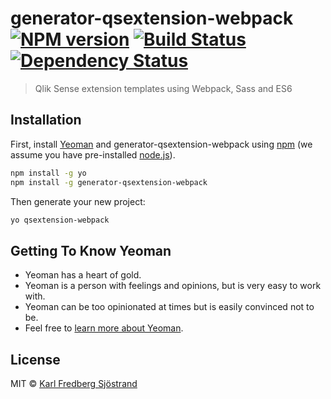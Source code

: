 # generator-qsextension-webpack [![NPM version][npm-image]][npm-url] [![Build Status][travis-image]][travis-url] [![Dependency Status][daviddm-image]][daviddm-url]
> Qlik Sense extension templates using Webpack, Sass and ES6

## Installation

First, install [Yeoman](http://yeoman.io) and generator-qsextension-webpack using [npm](https://www.npmjs.com/) (we assume you have pre-installed [node.js](https://nodejs.org/)).

```bash
npm install -g yo
npm install -g generator-qsextension-webpack
```

Then generate your new project:

```bash
yo qsextension-webpack
```

## Getting To Know Yeoman

 * Yeoman has a heart of gold.
 * Yeoman is a person with feelings and opinions, but is very easy to work with.
 * Yeoman can be too opinionated at times but is easily convinced not to be.
 * Feel free to [learn more about Yeoman](http://yeoman.io/).

## License

MIT © [Karl Fredberg Sjöstrand](https://github.com/KFredberg)


[npm-image]: https://badge.fury.io/js/generator-qsextension-webpack.svg
[npm-url]: https://npmjs.org/package/generator-qsextension-webpack
[travis-image]: https://travis-ci.org/KFredberg/generator-qsextension-webpack.svg?branch=master
[travis-url]: https://travis-ci.org/KFredberg/generator-qsextension-webpack
[daviddm-image]: https://david-dm.org/KFredberg/generator-qsextension-webpack.svg?theme=shields.io
[daviddm-url]: https://david-dm.org/KFredberg/generator-qsextension-webpack

